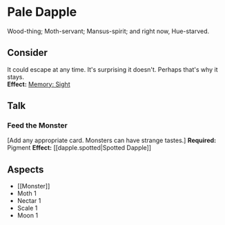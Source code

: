 # Pale Dapple
Wood-thing; Moth-servant; Mansus-spirit; and right now, Hue-starved.
## Consider
It could escape at any time. It's surprising it doesn't. Perhaps that's why it stays.<br>**Effect:** [Memory: Sight](https://uadaf.theevilroot.xyz/rowenarium/element/mem.sight)
## Talk
### Feed the Monster
\[Add any appropriate card. Monsters can have strange tastes.]
**Required:** Pigment
**Effect:** [[dapple.spotted|Spotted Dapple]]
## Aspects
- [[Monster]]
- Moth 1
- Nectar 1
- Scale 1
- Moon 1